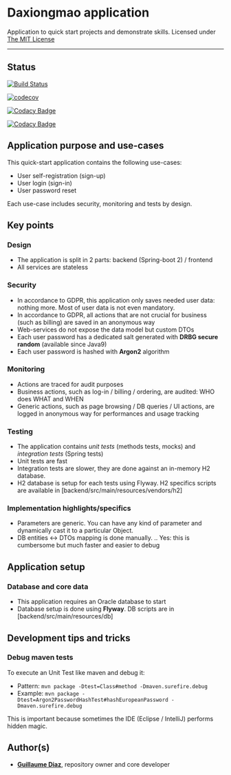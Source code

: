 # Daxiongmao application

Application to quick start projects and demonstrate skills.
Licensed under [The MIT License](https://choosealicense.com/licenses/mit/)

--------------------------

## Status

[![Build Status](https://travis-ci.org/guihome-diaz/daxiongmao-app.svg?branch=master)](https://travis-ci.org/guihome-diaz/daxiongmao-app)

[![codecov](https://codecov.io/gh/guihome-diaz/daxiongmao-app/branch/master/graph/badge.svg)](https://codecov.io/gh/guihome-diaz/daxiongmao-app)

[![Codacy Badge](https://api.codacy.com/project/badge/Grade/bdfa706c3ea347c8b3814243ef026903)](https://www.codacy.com/manual/guihome-diaz/daxiongmao-app?utm_source=github.com&amp;utm_medium=referral&amp;utm_content=guihome-diaz/daxiongmao-app&amp;utm_campaign=Badge_Grade)

[![Codacy Badge](https://api.codacy.com/project/badge/Coverage/bdfa706c3ea347c8b3814243ef026903)](https://www.codacy.com/manual/guihome-diaz/daxiongmao-app?utm_source=github.com&utm_medium=referral&utm_content=guihome-diaz/daxiongmao-app&utm_campaign=Badge_Coverage)

## Application purpose and use-cases
This quick-start application contains the following use-cases:
  * User self-registration (sign-up)
  * User login (sign-in)
  * User password reset

Each use-case includes security, monitoring and tests by design.

## Key points

### Design 
  * The application is split in 2 parts: backend (Spring-boot 2) / frontend
  * All services are stateless

### Security
  * In accordance to GDPR, this application only saves needed user data: nothing more. Most of user data is not even mandatory.
  * In accordance to GDPR, all actions that are not crucial for business (such as billing) are saved in an anonymous way
  * Web-services do not expose the data model but custom DTOs
  * Each user password has a dedicated salt generated with **DRBG secure random** (available since Java9)
  * Each user password is hashed with **Argon2** algorithm

### Monitoring
  * Actions are traced for audit purposes
  * Business actions, such as log-in / billing / ordering, are audited: WHO does WHAT and WHEN
  * Generic actions, such as page browsing / DB queries / UI actions, are logged in anonymous way for performances and usage tracking

### Testing
  * The application contains *unit tests* (methods tests, mocks) and *integration tests* (Spring tests)
  * Unit tests are fast
  * Integration tests are slower, they are done against an in-memory H2 database.
  * H2 database is setup for each tests using Flyway. H2 specifics scripts are available in [backend/src/main/resources/vendors/h2]

### Implementation highlights/specifics
  * Parameters are generic. You can have any kind of parameter and dynamically cast it to a particular Object.  
  * DB entities <-> DTOs mapping is done manually. .. Yes: this is cumbersome but much faster and easier to debug

## Application setup

### Database and core data
  * This application requires an Oracle database to start
  * Database setup is done using **Flyway**. DB scripts are in [backend/src/main/resources/db]

## Development tips and tricks

### Debug maven tests

To execute an Unit Test like maven and debug it:
  * Pattern: ```mvn package -Dtest=Class#method -Dmaven.surefire.debug```
  * Example: ```mvn package -Dtest=Argon2PasswordHashTest#hashEuropeanPassword -Dmaven.surefire.debug```

This is important because sometimes the IDE (Eclipse / IntelliJ) performs hidden magic.

## Author(s)
  * [**Guillaume Diaz**](guillaume@qin-diaz.com), repository owner and core developer